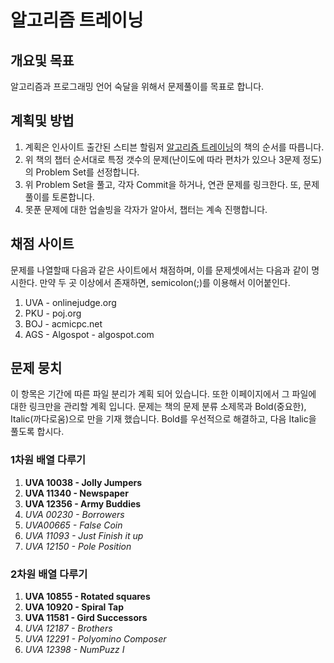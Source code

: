 # 알고리즘 트레이닝

## 개요및 목표

알고리즘과 프로그래밍 언어 숙달을 위해서 문제풀이를 목표로 합니다. 

## 계획및 방법

1. 계획은 인사이트 출간된 스티븐 할림저 [알고리즘 트레이닝]([https://blog.insightbook.co.kr/2017/06/05/acm-icpc-ioikoi-%ec%95%8c%ea%b3%a0%eb%a6%ac%ec%a6%98-%ed%8a%b8%eb%a0%88%ec%9d%b4%eb%8b%9d-%ec%9e%90%eb%a3%8c-%ea%b5%ac%ec%a1%b0-%ec%95%8c%ea%b3%a0%eb%a6%ac%ec%a6%98-%eb%ac%b8%ec%a0%9c-%ed%95%b4/](https://blog.insightbook.co.kr/2017/06/05/acm-icpc-ioikoi-알고리즘-트레이닝-자료-구조-알고리즘-문제-해/))의 책의 순서를 따릅니다.
2. 위 책의 챕터 순서대로 특정 갯수의 문제(난이도에 따라 편차가 있으나 3문제 정도)의 Problem Set를 선정합니다.
3. 위 Problem Set을 풀고, 각자 Commit을 하거나, 연관 문제를 링크한다. 또, 문제 풀이를 토론합니다.
4. 못푼 문제에 대한 업솔빙을 각자가 알아서, 챕터는 계속 진행합니다.

## 채점 사이트

문제를 나열할때 다음과 같은 사이트에서 채점하며, 이를 문제셋에서는 다음과 같이 명시한다. 만약 두 곳 이상에서 존재하면, semicolon(;)를 이용해서 이어붙인다.

1. UVA - onlinejudge.org
2. PKU - poj.org
3. BOJ - acmicpc.net
4. AGS - Algospot - algospot.com

## 문제 뭉치

이 항목은 기간에 따른 파일 분리가 계획 되어 있습니다. 또한 이페이지에서 그 파일에 대한 링크만을 관리할 계획 입니다.  문제는 책의 문제 분류 소제목과 Bold(중요한), Italic(까다로움)으로 만을 기재 했습니다. Bold를 우선적으로 해결하고, 다음 Italic을 풀도록 합시다.

### 1차원 배열 다루기

1. **UVA 10038 - Jolly Jumpers**
2. **UVA 11340 - Newspaper**
3. **UVA 12356 - Army Buddies**
4. *UVA 00230 - Borrowers*
5. *UVA00665 - False Coin*
6. *UVA 11093 - Just Finish it up*
7. *UVA 12150 - Pole Position*

### 2차원 배열 다루기

1. **UVA 10855 - Rotated squares**
2. **UVA 10920 - Spiral Tap**
3. **UVA 11581 - Gird Successors**
4. *UVA 12187 - Brothers*
5. *UVA 12291 - Polyomino Composer*
6. *UVA 12398 - NumPuzz I*
